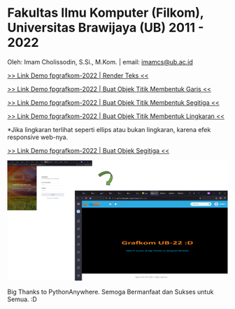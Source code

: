 # Fakultas Ilmu Komputer (Filkom), Universitas Brawijaya (UB) 2011 - 2022
Oleh: Imam Cholissodin, S.Si., M.Kom. | email: imamcs@ub.ac.id

[>> Link Demo fpgrafkom-2022 | Render Teks <<](https://grafkomku.pythonanywhere.com/fphome)

[>> Link Demo fpgrafkom-2022 | Buat Objek Titik Membentuk Garis <<](https://grafkomku.pythonanywhere.com/titik)

[>> Link Demo fpgrafkom-2022 | Buat Objek Titik Membentuk Segitiga <<](https://grafkomku.pythonanywhere.com/titik2)

[>> Link Demo fpgrafkom-2022 | Buat Objek Titik Membentuk Lingkaran <<](https://grafkomku.pythonanywhere.com/titik3)

*Jika lingkaran terlihat seperti ellips atau bukan lingkaran, karena efek responsive web-nya.

[>> Link Demo fpgrafkom-2022 | Buat Objek Segitiga <<](https://grafkomku.pythonanywhere.com/segitiga)

![image](https://raw.githubusercontent.com/imamcs19/fpgrafkom-2022/main/login%20plus%20render%20teks.png)

Big Thanks to PythonAnywhere. Semoga Bermanfaat dan Sukses untuk Semua. :D
